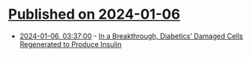 # [Published on 2024-01-06](index.md)

* [2024-01-06, 03:37:00](https://soylentnews.org/article.pl?sid=24/01/05/060211&from=rss) - [In a Breakthrough, Diabetics’ Damaged Cells Regenerated to Produce Insulin](https://soylentnews.org/article.pl?sid=24/01/05/060211&from=rss)
